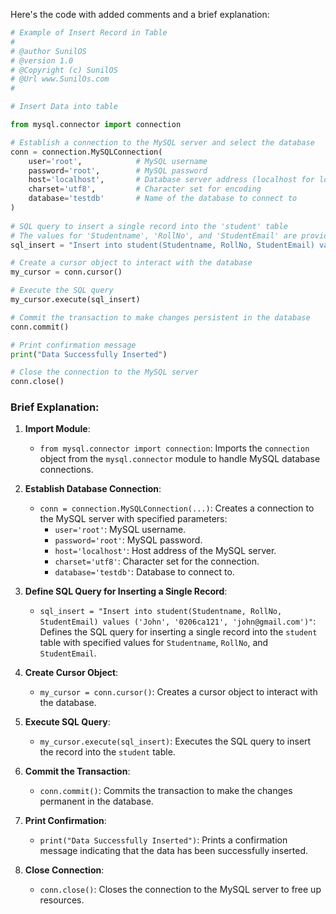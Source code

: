 Here's the code with added comments and a brief explanation:

```python
# Example of Insert Record in Table
#
# @author SunilOS  
# @version 1.0
# @Copyright (c) SunilOS  
# @Url www.SunilOs.com
# 

# Insert Data into table

from mysql.connector import connection

# Establish a connection to the MySQL server and select the database
conn = connection.MySQLConnection(
    user='root',            # MySQL username
    password='root',        # MySQL password
    host='localhost',       # Database server address (localhost for local server)
    charset='utf8',         # Character set for encoding
    database='testdb'       # Name of the database to connect to
)
    
# SQL query to insert a single record into the 'student' table
# The values for 'Studentname', 'RollNo', and 'StudentEmail' are provided in the query
sql_insert = "Insert into student(Studentname, RollNo, StudentEmail) values ('John', '0206ca121', 'john@gmail.com')"

# Create a cursor object to interact with the database
my_cursor = conn.cursor()

# Execute the SQL query
my_cursor.execute(sql_insert)

# Commit the transaction to make changes persistent in the database
conn.commit()

# Print confirmation message
print("Data Successfully Inserted")

# Close the connection to the MySQL server
conn.close()
```

### Brief Explanation:

1. **Import Module**:
   - `from mysql.connector import connection`: Imports the `connection` object from the `mysql.connector` module to handle MySQL database connections.

2. **Establish Database Connection**:
   - `conn = connection.MySQLConnection(...)`: Creates a connection to the MySQL server with specified parameters:
     - `user='root'`: MySQL username.
     - `password='root'`: MySQL password.
     - `host='localhost'`: Host address of the MySQL server.
     - `charset='utf8'`: Character set for the connection.
     - `database='testdb'`: Database to connect to.

3. **Define SQL Query for Inserting a Single Record**:
   - `sql_insert = "Insert into student(Studentname, RollNo, StudentEmail) values ('John', '0206ca121', 'john@gmail.com')"`: Defines the SQL query for inserting a single record into the `student` table with specified values for `Studentname`, `RollNo`, and `StudentEmail`.

4. **Create Cursor Object**:
   - `my_cursor = conn.cursor()`: Creates a cursor object to interact with the database.

5. **Execute SQL Query**:
   - `my_cursor.execute(sql_insert)`: Executes the SQL query to insert the record into the `student` table.

6. **Commit the Transaction**:
   - `conn.commit()`: Commits the transaction to make the changes permanent in the database.

7. **Print Confirmation**:
   - `print("Data Successfully Inserted")`: Prints a confirmation message indicating that the data has been successfully inserted.

8. **Close Connection**:
   - `conn.close()`: Closes the connection to the MySQL server to free up resources.
